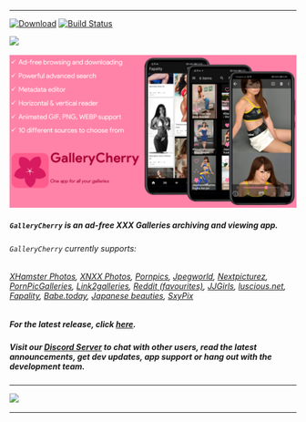 <!--
  Title: GalleryCherry
  Description: Doujinshi Android App
-->
___

[![Download](https://img.shields.io/badge/GET-the%20APK-brightgreen.svg)](https://github.com/RobbWatershed/GalleryCherry/releases/latest) [![Build Status](https://app.bitrise.io/app/bb99306cfe678782/status.svg?token=Dkxnqyh9qrkFe_sIUGeRNg&branch=master)](https://app.bitrise.io/app/bb99306cfe678782)

[![](https://discordapp.com/api/guilds/528206521767821312/embed.png?style=banner2)](https://discord.gg/waTF8vw)

![](https://github.com/RobbWatershed/GalleryCherry/blob/master/wiki-img/cherry-welcome.png)

##### `GalleryCherry` is an ad-free XXX Galleries archiving and viewing app.
###### `GalleryCherry` currently supports:
###### [XHamster Photos](https://m.xhamster.com/photos/), [XNXX Photos](https://multi.xnxx.com/), [Pornpics](https://www.pornpics.com/), [Jpegworld](https://www.jpegworld.com/), [Nextpicturez](http://www.nextpicturez.com/), [PornPicGalleries](http://pornpicgalleries.com/), [Link2galleries](https://www.link2galleries.com/), [Reddit (favourites)](https://www.reddit.com/), [JJGirls](https://jjgirls.com/mobile/), [luscious.net](https://members.luscious.net/porn/), [Fapality](https://fapality.com/photos/), [Babe.today](https://babe.today/), [Japanese beauties](https://japanesebeauties.one/), [SxyPix](https://sxypix.com/)

##### For the latest release, click [here](https://github.com/RobbWatershed/GalleryCherry/releases/latest).

##### Visit our [Discord Server](https://discord.gg/waTF8vw) to chat with other users, read the latest announcements, get dev updates, app support or hang out with the development team.
___
[![](https://github.com/avluis/Hentoid/blob/master/wiki-img/CherryBanner.png)](https://github.com/RobbWatershed/GalleryCherry)
___

<meta name='keywords' content='galleries, xxx, download galleries, android app, galleries android app, xxx galleries android download, xxx gallery android download'>
